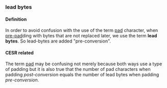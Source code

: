 ### lead bytes

<h4>Definition</h4><p>In order to avoid confusion with the use of the term <a href="pad">pad</a> character, when <a href="pre-pad">pre-pad</a>ding with bytes that are not replaced later, we use the term <strong>lead bytes</strong>. So lead-bytes are added &quot;pre-conversion&quot;.</p><h4>CESR related</h4><p>The term <a href="pad">pad</a> may be confusing not merely because both ways use a type of padding but it is also true that the number of pad characters when padding <em>post-conversion</em> equals the number of lead bytes when padding <em>pre-conversion</em>.</p>